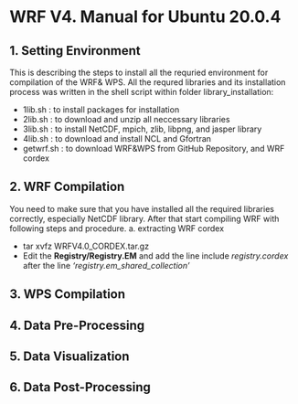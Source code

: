 # WRF V4. Manual for Ubuntu 20.0.4

## 1. Setting Environment
This is describing the steps to install all the requried environment for compilation of the WRF& WPS.
All the requred libraries and its installation process was written in the shell script within folder library_installation:
* 1lib.sh : to install packages for installation
* 2lib.sh : to download and unzip all neccessary libraries
* 3lib.sh : to install NetCDF, mpich, zlib, libpng, and jasper library
* 4lib.sh : to download and install NCL and Gfortran
* getwrf.sh : to download WRF&WPS from GitHub Repository, and WRF cordex

## 2. WRF Compilation
You need to make sure that you have installed all the required libraries correctly, especially NetCDF library.
After that start compiling WRF with following steps and procedure.
a. extracting WRF cordex
* tar xvfz WRFV4.0_CORDEX.tar.gz
* Edit the **Registry/Registry.EM** and add the line include *registry.cordex* after the line *‘registry.em_shared_collection’*


## 3. WPS Compilation

## 4. Data Pre-Processing

## 5. Data Visualization

## 6. Data Post-Processing

